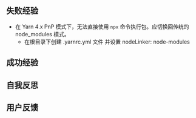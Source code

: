 ## 失败经验

- 在 Yarn 4.x PnP 模式下，无法直接使用 `npx` 命令执行包。应切换回传统的 node_modules 模式。
    - 在根目录下创建 .yarnrc.yml 文件 并设置 nodeLinker: node-modules 
## 成功经验

## 自我反思

## 用户反馈